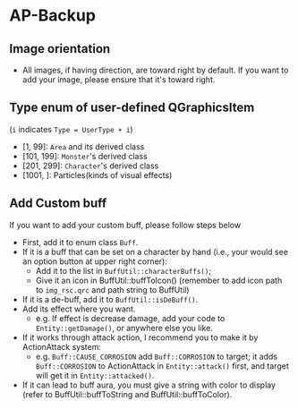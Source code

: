 # AP-Backup

## Image orientation
- All images, if having direction, are toward right by default. If you want to add your image, please ensure that it's toward right.

## Type enum of user-defined QGraphicsItem
(`i` indicates `Type = UserType + i`)
- [1, 99]: `Area` and its derived class
- [101, 199]: `Monster`'s derived class
- [201, 299]: `Character`'s derived class
- [1001, ]: Particles(kinds of visual effects)

## Add Custom buff
If you want to add your custom buff, please follow steps below
- First, add it to enum class `Buff`.
- If it is a buff that can be set on a character by hand (i.e., your would see an option button at upper right corner):
  - Add it to the list in `BuffUtil::characterBuffs()`;
  - Give it an icon in BuffUtil::buffToIcon() (remember to add icon path to `img_rsc.qrc` and path string to BuffUtil)
- If it is a de-buff, add it to `BuffUtil::isDeBuff()`.
- Add its effect where you want.
  - e.g. If effect is decrease damage, add your code to `Entity::getDamage()`, or anywhere else you like.
- If it works through attack action, I recommend you to make it by ActionAttack system:
  - e.g. `Buff::CAUSE_CORROSION` add `Buff::CORROSION` to target; it adds `Buff::CORROSION` to ActionAttack in `Entity::attack()` first, and target will get it in `Entity::attacked()`.
- If it can lead to buff aura, you must give a string with color to display (refer to BuffUtil::buffToString and BuffUtil::buffToColor).
